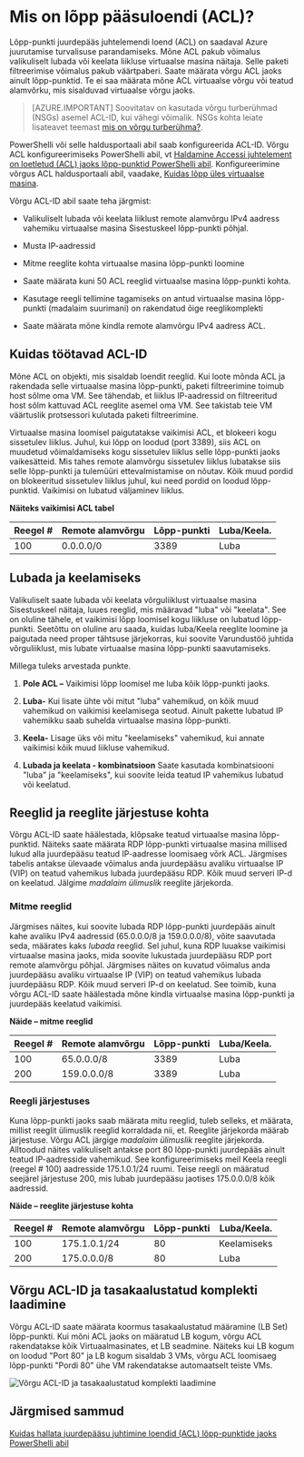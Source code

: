 <properties
   pageTitle="Milleks on võrgu juurdepääsu juhtimine loend (ACL)?"
   description="Lisateavet ACL-ID"
   services="virtual-network"
   documentationCenter="na"
   authors="jimdial"
   manager="carmonm"
   editor="tysonn" />
<tags
   ms.service="virtual-network"
   ms.devlang="na"
   ms.topic="article"
   ms.tgt_pltfrm="na"
   ms.workload="infrastructure-services"
   ms.date="03/15/2016"
   ms.author="jdial" />

# <a name="what-is-an-endpoint-access-control-list-acls"></a>Mis on lõpp pääsuloendi (ACL)?

Lõpp-punkti juurdepääs juhtelemendi loend (ACL) on saadaval Azure juurutamise turvalisuse parandamiseks. Mõne ACL pakub võimalus valikuliselt lubada või keelata liikluse virtuaalse masina näitaja. Selle paketi filtreerimise võimalus pakub väärtpaberi. Saate määrata võrgu ACL jaoks ainult lõpp-punktid. Te ei saa määrata mõne ACL virtuaalse võrgu või teatud alamvõrku, mis sisalduvad virtuaalse võrgu jaoks.

> [AZURE.IMPORTANT] Soovitatav on kasutada võrgu turberühmad (NSGs) asemel ACL-ID, kui vähegi võimalik. NSGs kohta leiate lisateavet teemast [mis on võrgu turberühma?](virtual-networks-nsg.md).

PowerShelli või selle haldusportaali abil saab konfigureerida ACL-ID. Võrgu ACL konfigureerimiseks PowerShelli abil, vt [Haldamine Accessi juhtelement on loetletud (ACL) jaoks lõpp-punktid PowerShelli abil](virtual-networks-acl-powershell.md). Konfigureerimine võrgus ACL haldusportaali abil, vaadake, [Kuidas lõpp üles virtuaalse masina](../virtual-machines/virtual-machines-windows-classic-setup-endpoints.md).

Võrgu ACL-ID abil saate teha järgmist:

- Valikuliselt lubada või keelata liiklust remote alamvõrgu IPv4 aadress vahemiku virtuaalse masina Sisestuskeel lõpp-punkti põhjal.

- Musta IP-aadressid

- Mitme reeglite kohta virtuaalse masina lõpp-punkti loomine

- Saate määrata kuni 50 ACL reeglid virtuaalse masina lõpp-punkti kohta.

- Kasutage reegli tellimine tagamiseks on antud virtuaalse masina lõpp-punkti (madalaim suurimani) on rakendatud õige reeglikomplekti

- Saate määrata mõne kindla remote alamvõrgu IPv4 aadress ACL.

## <a name="how-acls-work"></a>Kuidas töötavad ACL-ID

Mõne ACL on objekti, mis sisaldab loendit reeglid. Kui loote mõnda ACL ja rakendada selle virtuaalse masina lõpp-punkti, paketi filtreerimine toimub host sõlme oma VM. See tähendab, et liiklus IP-aadressid on filtreeritud host sõlm kattuvad ACL reeglite asemel oma VM. See takistab teie VM väärtuslik protsessori kulutada paketi filtreerimine.

Virtuaalse masina loomisel paigutatakse vaikimisi ACL, et blokeeri kogu sissetulev liiklus. Juhul, kui lõpp on loodud (port 3389), siis ACL on muudetud võimaldamiseks kogu sissetulev liiklus selle lõpp-punkti jaoks vaikesätteid. Mis tahes remote alamvõrgu sissetulev liiklus lubatakse siis selle lõpp-punkti ja tulemüüri ettevalmistamise on nõutav. Kõik muud pordid on blokeeritud sissetulev liiklus juhul, kui need pordid on loodud lõpp-punktid. Vaikimisi on lubatud väljaminev liiklus.

**Näiteks vaikimisi ACL tabel**

| **Reegel #** | **Remote alamvõrgu** | **Lõpp-punkti** | **Luba/Keela.** |
|--------|---------------|----------|-------------|
| 100    | 0.0.0.0/0     | 3389     | Luba      |

## <a name="permit-and-deny"></a>Lubada ja keelamiseks

Valikuliselt saate lubada või keelata võrguliiklust virtuaalse masina Sisestuskeel näitaja, luues reeglid, mis määravad "luba" või "keelata". See on oluline tähele, et vaikimisi lõpp loomisel kogu liikluse on lubatud lõpp-punkti. Seetõttu on oluline aru saada, kuidas luba/Keela reeglite loomine ja paigutada need proper tähtsuse järjekorras, kui soovite Varundustöö juhtida võrguliiklust, mis lubate virtuaalse masina lõpp-punkti saavutamiseks.

Millega tuleks arvestada punkte.

1. **Pole ACL –** Vaikimisi lõpp loomisel me luba kõik lõpp-punkti jaoks.

1. **Luba-** Kui lisate ühte või mitut "luba" vahemikud, on kõik muud vahemikud on vaikimisi keelamisega seotud. Ainult pakette lubatud IP vahemikku saab suhelda virtuaalse masina lõpp-punkti.

1. **Keela-** Lisage üks või mitu "keelamiseks" vahemikud, kui annate vaikimisi kõik muud liikluse vahemikud.

1. **Lubada ja keelata - kombinatsioon** Saate kasutada kombinatsiooni "luba" ja "keelamiseks", kui soovite leida teatud IP vahemikus lubatud või keelatud.

## <a name="rules-and-rule-precedence"></a>Reeglid ja reeglite järjestuse kohta

Võrgu ACL-ID saate häälestada, klõpsake teatud virtuaalse masina lõpp-punktid. Näiteks saate määrata RDP lõpp-punkti virtuaalse masina millised lukud alla juurdepääsu teatud IP-aadresse loomisaeg võrk ACL. Järgmises tabelis antakse ülevaade võimalus anda juurdepääsu avaliku virtuaalse IP (VIP) on teatud vahemikus lubada juurdepääsu RDP. Kõik muud serveri IP-d on keelatud. Jälgime *madalaim ülimuslik* reeglite järjekorda.

### <a name="multiple-rules"></a>Mitme reeglid

Järgmises näites, kui soovite lubada RDP lõpp-punkti juurdepääs ainult kahe avaliku IPv4 aadressid (65.0.0.0/8 ja 159.0.0.0/8), võite saavutada seda, määrates kaks *lubada* reeglid. Sel juhul, kuna RDP luuakse vaikimisi virtuaalse masina jaoks, mida soovite lukustada juurdepääsu RDP port remote alamvõrgu põhjal. Järgmises näites on kuvatud võimalus anda juurdepääsu avaliku virtuaalse IP (VIP) on teatud vahemikus lubada juurdepääsu RDP. Kõik muud serveri IP-d on keelatud. See toimib, kuna võrgu ACL-ID saate häälestada mõne kindla virtuaalse masina lõpp-punkti ja juurdepääs keelatud vaikimisi.

**Näide – mitme reeglid**

| **Reegel #** | **Remote alamvõrgu** | **Lõpp-punkti** | **Luba/Keela.** |
|--------|---------------|----------|-------------|
| 100    | 65.0.0.0/8    | 3389     | Luba      |
| 200    | 159.0.0.0/8   | 3389     | Luba      |

### <a name="rule-order"></a>Reegli järjestuses

Kuna lõpp-punkti jaoks saab määrata mitu reeglid, tuleb selleks, et määrata, millist reeglit ülimuslik reeglid korraldada nii, et. Reeglite järjekorda määrab järjestuse. Võrgu ACL järgige *madalaim ülimuslik* reeglite järjekorda. Alltoodud näites valikuliselt antakse port 80 lõpp-punkti juurdepääs ainult teatud IP-aadresside vahemikud. See konfigureerimiseks meil Keela reegli (reegel \# 100) aadresside 175.1.0.1/24 ruumi. Teise reegli on määratud seejärel järjestuse 200, mis lubab juurdepääsu jaotises 175.0.0.0/8 kõik aadressid.

**Näide – reeglite järjestuse kohta**

| **Reegel #** | **Remote alamvõrgu** | **Lõpp-punkti** | **Luba/Keela.** |
|--------|---------------|----------|-------------|
| 100    | 175.1.0.1/24  | 80       | Keelamiseks        |
| 200    | 175.0.0.0/8   | 80       | Luba      |

## <a name="network-acls-and-load-balanced-sets"></a>Võrgu ACL-ID ja tasakaalustatud komplekti laadimine

Võrgu ACL-ID saate määrata koormus tasakaalustatud määramine (LB Set) lõpp-punkti. Kui mõni ACL jaoks on määratud LB kogum, võrgu ACL rakendatakse kõik Virtuaalmasinates, et LB seadmine. Näiteks kui LB kogum on loodud "Port 80" ja LB kogum sisaldab 3 VMs, võrgu ACL loomisaeg lõpp-punkti "Pordi 80" ühe VM rakendatakse automaatselt teiste VMs.

![Võrgu ACL-ID ja tasakaalustatud komplekti laadimine](./media/virtual-networks-acl/IC674733.png)

## <a name="next-steps"></a>Järgmised sammud

[Kuidas hallata juurdepääsu juhtimine loendid (ACL) lõpp-punktide jaoks PowerShelli abil](virtual-networks-acl-powershell.md)
